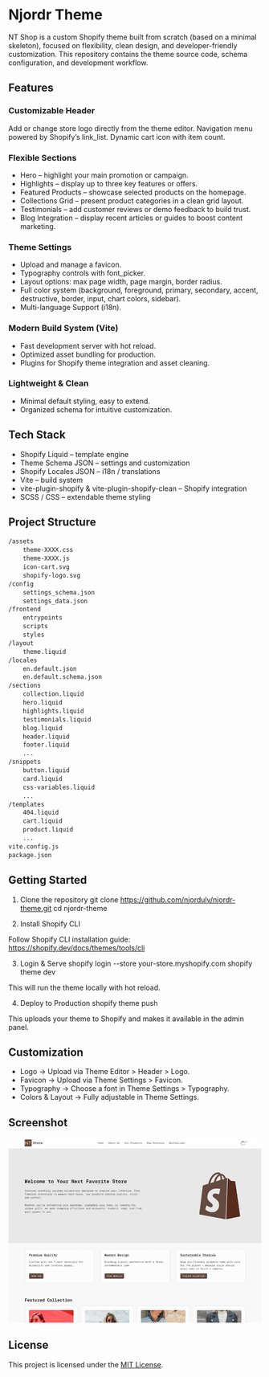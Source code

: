 # Njordr Theme

NT Shop is a custom Shopify theme built from scratch (based on a minimal skeleton), focused on flexibility, clean design, and developer-friendly customization.
This repository contains the theme source code, schema configuration, and development workflow.

## Features

### Customizable Header

Add or change store logo directly from the theme editor.
Navigation menu powered by Shopify’s link_list.
Dynamic cart icon with item count.

### Flexible Sections

- Hero – highlight your main promotion or campaign.
- Highlights – display up to three key features or offers.
- Featured Products – showcase selected products on the homepage.
- Collections Grid – present product categories in a clean grid layout.
- Testimonials – add customer reviews or demo feedback to build trust.
- Blog Integration – display recent articles or guides to boost content marketing.

### Theme Settings

- Upload and manage a favicon.
- Typography controls with font_picker.
- Layout options: max page width, page margin, border radius.
- Full color system (background, foreground, primary, secondary, accent, destructive, border, input, chart colors, sidebar).
- Multi-language Support (i18n).

### Modern Build System (Vite)

- Fast development server with hot reload.
- Optimized asset bundling for production.
- Plugins for Shopify theme integration and asset cleaning.

### Lightweight & Clean

- Minimal default styling, easy to extend.
- Organized schema for intuitive customization.

## Tech Stack

- Shopify Liquid – template engine
- Theme Schema JSON – settings and customization
- Shopify Locales JSON – i18n / translations
- Vite – build system
- vite-plugin-shopify & vite-plugin-shopify-clean – Shopify integration
- SCSS / CSS – extendable theme styling

## Project Structure

```bash
/assets
    theme-XXXX.css
    theme-XXXX.js
    icon-cart.svg
    shopify-logo.svg
/config
    settings_schema.json
    settings_data.json
/frontend
    entrypoints
    scripts
    styles
/layout
    theme.liquid
/locales
    en.default.json
    en.default.schema.json
/sections
    collection.liquid
    hero.liquid
    highlights.liquid
    testimonials.liquid
    blog.liquid
    header.liquid
    footer.liquid
    ...
/snippets
    button.liquid
    card.liquid
    css-variables.liquid
    ...
/templates
    404.liquid
    cart.liquid
    product.liquid
    ...
vite.config.js
package.json
```

## Getting Started

1. Clone the repository
   git clone https://github.com/njordulv/njordr-theme.git
   cd njordr-theme

2. Install Shopify CLI

Follow Shopify CLI installation guide:
https://shopify.dev/docs/themes/tools/cli

3. Login & Serve
   shopify login --store your-store.myshopify.com
   shopify theme dev

This will run the theme locally with hot reload.

4. Deploy to Production
   shopify theme push

This uploads your theme to Shopify and makes it available in the admin panel.

## Customization

- Logo → Upload via Theme Editor > Header > Logo.
- Favicon → Upload via Theme Settings > Favicon.
- Typography → Choose a font in Theme Settings > Typography.
- Colors & Layout → Fully adjustable in Theme Settings.

## Screenshot

![Njordr Shopify Theme Screenshot](./assets/screenshot.jpg)

## License

This project is licensed under the [MIT License](LICENSE).
